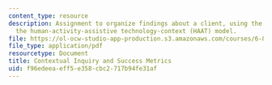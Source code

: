 ```yaml
---
content_type: resource
description: Assignment to organize findings about a client, using the framework of
  the human-activity-assistive technology-context (HAAT) model.
file: https://ol-ocw-studio-app-production.s3.amazonaws.com/courses/6-811-principles-and-practice-of-assistive-technology-fall-2014/f96edeeaeff5e358cbc2717b94fe31af_MIT6_811F14_CntextulInqry.pdf
file_type: application/pdf
resourcetype: Document
title: Contextual Inquiry and Success Metrics
uid: f96edeea-eff5-e358-cbc2-717b94fe31af
---
```

